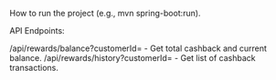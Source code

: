 How to run the project (e.g., mvn spring-boot:run).

API Endpoints:

/api/rewards/balance?customerId=<id> - Get total cashback and current balance.
/api/rewards/history?customerId=<id> - Get list of cashback transactions.
